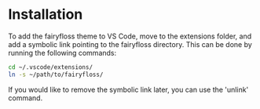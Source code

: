 # Installation

To add the fairyfloss theme to VS Code, move to the extensions folder, and add
a symbolic link pointing to the fairyfloss directory. This can be done by
running the following commands:

```sh
cd ~/.vscode/extensions/
ln -s ~/path/to/fairyfloss/
```

If you would like to remove the symbolic link later, you can use the 'unlink'
command.
